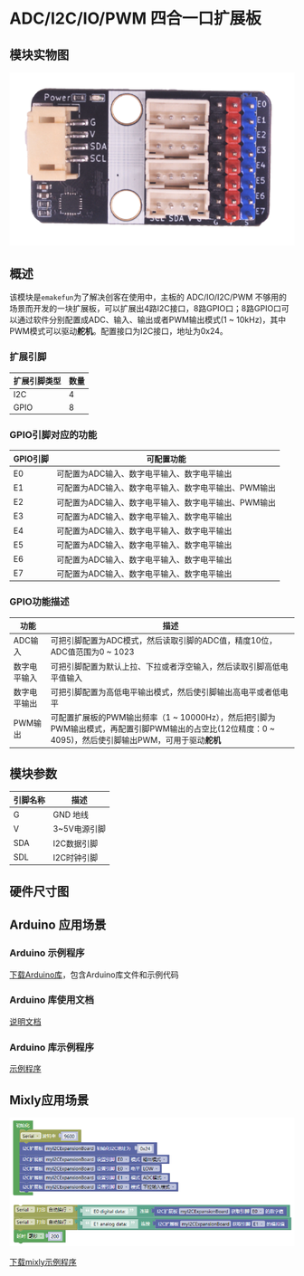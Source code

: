 # ADC/I2C/IO/PWM 四合一口扩展板

## 模块实物图

![实物图](gpio_expansion_board/gpio_expansion_board.png)

## 概述

该模块是`emakefun`为了解决创客在使用中，主板的 ADC/IO/I2C/PWM 不够用的场景而开发的一块扩展板，可以扩展出4路I2C接口，8路GPIO口；8路GPIO口可以通过软件分别配置成ADC、输入、输出或者PWM输出模式(1 ~ 10kHz)，其中PWM模式可以驱动**舵机**。配置接口为I2C接口，地址为0x24。

### 扩展引脚

| 扩展引脚类型 | 数量 |
| --- | --- |
| I2C | 4 |
| GPIO | 8 |

### GPIO引脚对应的功能

| GPIO引脚 | 可配置功能 |
| --- | --- |
| E0 | 可配置为ADC输入、数字电平输入、数字电平输出 |
| E1 | 可配置为ADC输入、数字电平输入、数字电平输出、PWM输出 |
| E2 | 可配置为ADC输入、数字电平输入、数字电平输出、PWM输出 |
| E3 | 可配置为ADC输入、数字电平输入、数字电平输出 |
| E4 | 可配置为ADC输入、数字电平输入、数字电平输出 |
| E5 | 可配置为ADC输入、数字电平输入、数字电平输出 |
| E6 | 可配置为ADC输入、数字电平输入、数字电平输出 |
| E7 | 可配置为ADC输入、数字电平输入、数字电平输出 |

### GPIO功能描述

| 功能 | 描述 |
| --- | --- |
| ADC输入 | 可把引脚配置为ADC模式，然后读取引脚的ADC值，精度10位，ADC值范围为0 ~ 1023 |
| 数字电平输入 | 可把引脚配置为默认上拉、下拉或者浮空输入，然后读取引脚高低电平值输入 |
| 数字电平输出 | 可把引脚配置为高低电平输出模式，然后使引脚输出高电平或者低电平 |
| PWM输出| 可配置扩展板的PWM输出频率（1 ~ 10000Hz），然后把引脚为PWM输出模式，再配置引脚PWM输出的占空比(12位精度：0 ~ 4095)，然后使引脚输出PWM，可用于驱动**舵机** |

## 模块参数

| 引脚名称 | 描述         |
| -------- | ------------ |
| G        | GND 地线     |
| V        | 3~5V电源引脚 |
| SDA      | I2C数据引脚  |
| SDL      | I2C时钟引脚  |

## 硬件尺寸图

## Arduino 应用场景

### Arduino 示例程序

[下载Arduino库](gpio_expansion_board/emakefun_gpio_expansion_board.zip)，包含Arduino库文件和示例代码

### Arduino 库使用文档

[说明文档](https://gitee.com/emakefun/emakefun_gpio_expansion_board/blob/main/README.md)

### Arduino 库示例程序

[示例程序](https://gitee.com/emakefun/emakefun_gpio_expansion_board/blob/main/README.md#%E7%A4%BA%E4%BE%8B%E7%A8%8B%E5%BA%8F)

## Mixly应用场景

![Mixly示例程序](gpio_expansion_board/gpio_expansion_board_mixly.png)

[下载mixly示例程序](gpio_expansion_board/gpio_expansion_board_mixly.zip)

